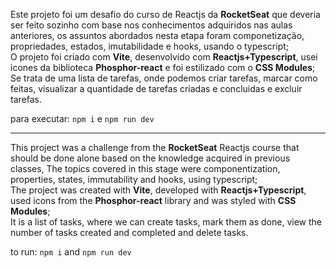  Este projeto foi um desafio do curso de Reactjs da <strong>RocketSeat</strong> que deveria ser feito sozinho com base nos conhecimentos adquiridos nas aulas anteriores,
 os assuntos abordados nesta etapa foram componetização, propriedades, estados, imutabilidade e hooks, usando o typescript;<br>
 O projeto foi criado com <strong>Vite</strong>, desenvolvido com <strong>Reactjs+Typescript</strong>, usei icones da biblioteca <strong>Phosphor-react</strong> e foi estilizado com o <strong>CSS Modules</strong>; <br>
 Se trata de uma lista de tarefas, onde podemos criar tarefas, marcar como feitas, visualizar a quantidade de tarefas criadas e concluidas e excluir tarefas.

 para executar: ``npm i`` e ``npm run dev``

 ------------------------------------------------------------------------------------------------------------

 This project was a challenge from the <strong>RocketSeat</strong> Reactjs course that should be done alone based on the knowledge acquired in previous classes,
  The topics covered in this stage were componentization, properties, states, immutability and hooks, using typescript;<br>
  The project was created with <strong>Vite</strong>, developed with <strong>Reactjs+Typescript</strong>, used icons from the <strong>Phosphor-react</strong> library and was styled with <strong>CSS Modules</strong>; <br>
  It is a list of tasks, where we can create tasks, mark them as done, view the number of tasks created and completed and delete tasks.

  to run: ``npm i`` and ``npm run dev``
